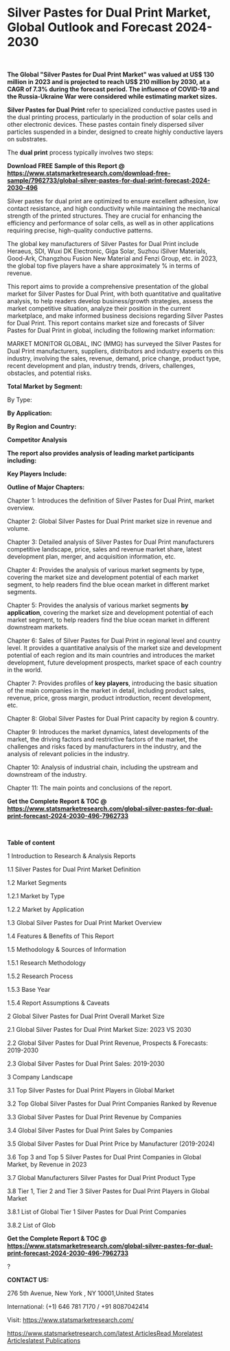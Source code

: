 <h1>Silver Pastes for Dual Print Market, Global Outlook and Forecast 2024-2030</h1><br/><p><strong>The Global "Silver Pastes for Dual Print Market" was valued at US$ 130 million in 2023 and is projected to reach US$ 210 million by 2030, at a <strong>CAGR</strong> of 7.3% during the forecast period. The influence of COVID-19 and the Russia-Ukraine War were considered while estimating market sizes.</strong></p>
 
 
 
 <p><strong>Silver Pastes for Dual Print</strong> refer to specialized conductive pastes used in the dual printing process, particularly in the production of solar cells and other electronic devices. These pastes contain finely dispersed silver particles suspended in a binder, designed to create highly conductive layers on substrates.</p>
 
 
 
 <p>The <strong>dual print</strong> process typically involves two steps:</p>
 
 
 
 <p><strong>Download FREE Sample of this Report @ <a href="https://www.statsmarketresearch.com/download-free-sample/7962733/global-silver-pastes-for-dual-print-forecast-2024-2030-496">https://www.statsmarketresearch.com/download-free-sample/7962733/global-silver-pastes-for-dual-print-forecast-2024-2030-496</a></strong></p>
 
 
 
 <p>Silver pastes for dual print are optimized to ensure excellent adhesion, low contact resistance, and high conductivity while maintaining the mechanical strength of the printed structures. They are crucial for enhancing the efficiency and performance of solar cells, as well as in other applications requiring precise, high-quality conductive patterns.</p>
 
 
 
 <p>The global key manufacturers of Silver Pastes for Dual Print include Heraeus, SDI, Wuxi DK Electronic, Giga Solar, Suzhou iSilver Materials, Good-Ark, Changzhou Fusion New Material and Fenzi Group, etc. in 2023, the global top five players have a share approximately % in terms of revenue.</p>
 
 
 
 <p>This report aims to provide a comprehensive presentation of the global market for Silver Pastes for Dual Print, with both quantitative and qualitative analysis, to help readers develop business/growth strategies, assess the market competitive situation, analyze their position in the current marketplace, and make informed business decisions regarding Silver Pastes for Dual Print. This report contains market size and forecasts of Silver Pastes for Dual Print in global, including the following market information:</p>
 
 
 
 <p>MARKET MONITOR GLOBAL, INC (MMG) has surveyed the Silver Pastes for Dual Print manufacturers, suppliers, distributors and industry experts on this industry, involving the sales, revenue, demand, price change, product type, recent development and plan, industry trends, drivers, challenges, obstacles, and potential risks.</p>
 
 
 
 <p><strong>Total Market by Segment:</strong></p>
 
 
 
 <p>By Type:</p>
 
 
 
 <p><strong><strong>By Application</strong>:</strong></p>
 
 
 
 <p><strong>By Region and Country:</strong></p>
 
 
 
 <p><strong>Competitor Analysis</strong></p>
 
 
 
 <p><strong>The report also provides analysis of leading market participants including:</strong></p>
 
 
 
 <p><strong><strong>Key Players</strong> Include:</strong></p>
 
 
 
 <p><strong>Outline of Major Chapters:</strong></p>
 
 
 
 <p>Chapter 1: Introduces the definition of Silver Pastes for Dual Print, market overview.</p>
 
 
 
 <p>Chapter 2: Global Silver Pastes for Dual Print market size in revenue and volume.</p>
 
 
 
 <p>Chapter 3: Detailed analysis of Silver Pastes for Dual Print manufacturers competitive landscape, price, sales and revenue market share, latest development plan, merger, and acquisition information, etc.</p>
 
 
 
 <p>Chapter 4: Provides the analysis of various market segments by type, covering the market size and development potential of each market segment, to help readers find the blue ocean market in different market segments.</p>
 
 
 
 <p>Chapter 5: Provides the analysis of various market segments <strong>by application</strong>, covering the market size and development potential of each market segment, to help readers find the blue ocean market in different downstream markets.</p>
 
 
 
 <p>Chapter 6: Sales of Silver Pastes for Dual Print in regional level and country level. It provides a quantitative analysis of the market size and development potential of each region and its main countries and introduces the market development, future development prospects, market space of each country in the world.</p>
 
 
 
 <p>Chapter 7: Provides profiles of <strong>key players</strong>, introducing the basic situation of the main companies in the market in detail, including product sales, revenue, price, gross margin, product introduction, recent development, etc.</p>
 
 
 
 <p>Chapter 8: Global Silver Pastes for Dual Print capacity by region & country.</p>
 
 
 
 <p>Chapter 9: Introduces the market dynamics, latest developments of the market, the driving factors and restrictive factors of the market, the challenges and risks faced by manufacturers in the industry, and the analysis of relevant policies in the industry.</p>
 
 
 
 <p>Chapter 10: Analysis of industrial chain, including the upstream and downstream of the industry.</p>
 
 
 
 <p>Chapter 11: The main points and conclusions of the report.</p>
 
 
 
 <div><b>Get the Complete Report & TOC @ <a href="https://www.statsmarketresearch.com/global-silver-pastes-for-dual-print-forecast-2024-2030-496-7962733">https://www.statsmarketresearch.com/global-silver-pastes-for-dual-print-forecast-2024-2030-496-7962733</a></b></div>
 
 
 
 <p><br />
 
 <b>Table of content</b></p>
 
 
 
 <p>1 Introduction to Research & Analysis Reports<br />
 
 1.1 Silver Pastes for Dual Print Market Definition<br />
 
 1.2 Market Segments<br />
 
 1.2.1 Market by Type<br />
 
 1.2.2 Market by Application<br />
 
 1.3 Global Silver Pastes for Dual Print Market Overview<br />
 
 1.4 Features & Benefits of This Report<br />
 
 1.5 Methodology & Sources of Information<br />
 
 1.5.1 Research Methodology<br />
 
 1.5.2 Research Process<br />
 
 1.5.3 Base Year<br />
 
 1.5.4 Report Assumptions & Caveats<br />
 
 2 Global Silver Pastes for Dual Print Overall Market Size<br />
 
 2.1 Global Silver Pastes for Dual Print Market Size: 2023 VS 2030<br />
 
 2.2 Global Silver Pastes for Dual Print Revenue, Prospects & Forecasts: 2019-2030<br />
 
 2.3 Global Silver Pastes for Dual Print Sales: 2019-2030<br />
 
 3 Company Landscape<br />
 
 3.1 Top Silver Pastes for Dual Print Players in Global Market<br />
 
 3.2 Top Global Silver Pastes for Dual Print Companies Ranked by Revenue<br />
 
 3.3 Global Silver Pastes for Dual Print Revenue by Companies<br />
 
 3.4 Global Silver Pastes for Dual Print Sales by Companies<br />
 
 3.5 Global Silver Pastes for Dual Print Price by Manufacturer (2019-2024)<br />
 
 3.6 Top 3 and Top 5 Silver Pastes for Dual Print Companies in Global Market, by Revenue in 2023<br />
 
 3.7 Global Manufacturers Silver Pastes for Dual Print Product Type<br />
 
 3.8 Tier 1, Tier 2 and Tier 3 Silver Pastes for Dual Print Players in Global Market<br />
 
 3.8.1 List of Global Tier 1 Silver Pastes for Dual Print Companies<br />
 
 3.8.2 List of Glob</p>
 
 
 
 <div><b>Get the Complete Report & TOC @ <a href="https://www.statsmarketresearch.com/global-silver-pastes-for-dual-print-forecast-2024-2030-496-7962733">https://www.statsmarketresearch.com/global-silver-pastes-for-dual-print-forecast-2024-2030-496-7962733</a></b></div>
 
 
 
 <p>? </p>
 
 
 
 <p><b>CONTACT US:</b><br />
 
 276 5th Avenue, New York , NY 10001,United States<br />
 
 International: (+1) 646 781 7170 / +91 8087042414<br />
 
 Visit: <a href="https://www.statsmarketresearch.com/">https://www.statsmarketresearch.com/</a><br />
 
 <a href="https://gyeongbokgung.com">https://www.statsmarketresearch.com/</a><a href="https://hallyeomaritime.com">latest Articles</a><a href="https://jingwansa.com">Read More</a><a href="https://nguoiviet.jp/">latest Articles</a><a href="https://www.intelmarketresearch.com/">latest Publications</a></p>